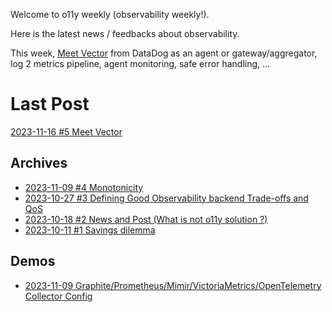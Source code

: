 Welcome to o11y weekly (observability weekly!).

Here is the latest news / feedbacks about observability.

This week, [Meet Vector](https://vector.dev/) from DataDog as an agent or gateway/aggregator, log 2 metrics pipeline, agent monitoring, safe error handling, ...

# Last Post
[2023-11-16 #5 Meet Vector](./2023-11-16_Meet_Vector/README.md)

## Archives
- [2023-11-09 #4 Monotonicity](./2023-11-09_Monotonicity/README.md)
- [2023-10-27 #3 Defining Good Observability backend Trade-offs and QoS](./2023-10-27_Defining_Good_Observability_backend_Trade-offs_and_QoS/README.md)
- [2023-10-18 #2 News and Post (What is not o11y solution ?)](./2023-10-18_What_is_not_an_observability_solution/README.md)
- [2023-10-11 #1 Savings dilemma](./2023-10-11_Savings_dilemma/README.md)

## Demos
- [2023-11-09 Graphite/Prometheus/Mimir/VictoriaMetrics/OpenTelemetry Collector Config](./2023-11-09_Monotonicity/demo/)